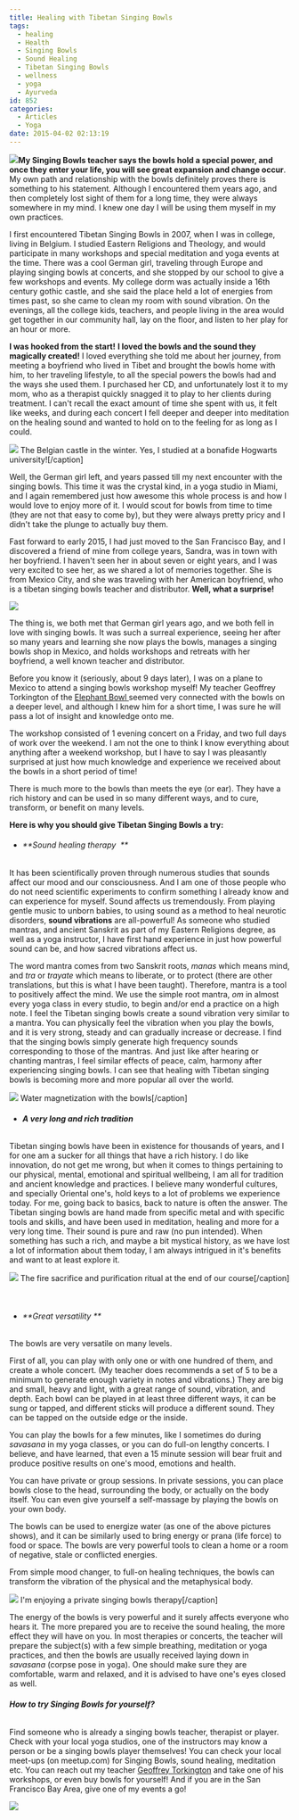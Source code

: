 ```yaml
---
title: Healing with Tibetan Singing Bowls
tags:
  - healing
  - Health
  - Singing Bowls
  - Sound Healing
  - Tibetan Singing Bowls
  - wellness
  - yoga
  - Ayurveda
id: 852
categories:
  - Articles
  - Yoga
date: 2015-04-02 02:13:19
---
```


**![](/images/sing7.jpg)My Singing Bowls teacher says the bowls hold a special power, and once they enter your life, you will see great expansion and change occur**. My own path and relationship with the bowls definitely proves there is something to his statement. Although I encountered them years ago, and then completely lost sight of them for a long time, they were always somewhere in my mind. I knew one day I will be using them myself in my own practices.

I first encountered Tibetan Singing Bowls in 2007, when I was in college, living in Belgium. I studied Eastern Religions and Theology, and would participate in many workshops and special meditation and yoga events at the time. There was a cool German girl, traveling through Europe and playing singing bowls at concerts, and she stopped by our school to give a few workshops and events. My college dorm was actually inside a 16th century gothic castle, and she said the place held a lot of energies from times past, so she came to clean my room with sound vibration. On the evenings, all the college kids, teachers, and people living in the area would get together in our community hall, lay on the floor, and listen to her play for an hour or more.

**I was hooked from the start!** **I loved the bowls and the sound they magically created!** I loved everything she told me about her journey, from meeting a boyfriend who lived in Tibet and brought the bowls home with him, to her traveling lifestyle, to all the special powers the bowls had and the ways she used them. I purchased her CD, and unfortunately lost it to my mom, who as a therapist quickly snagged it to play to her clients during treatment. I can't recall the exact amount of time she spent with us, it felt like weeks, and during each concert I fell deeper and deeper into meditation on the healing sound and wanted to hold on to the feeling for as long as I could.

![](/images/Radhadesh-1.jpg) The Belgian castle in the winter. Yes, I studied at a bonafide Hogwarts university![/caption]

Well, the German girl left, and years passed till my next encounter with the singing bowls. This time it was the crystal kind, in a yoga studio in Miami, and I again remembered just how awesome this whole process is and how I would love to enjoy more of it. I would scout for bowls from time to time (they are not that easy to come by), but they were always pretty pricy and I didn't take the plunge to actually buy them.

Fast forward to early 2015, I had just moved to the San Francisco Bay, and I discovered a friend of mine from college years, Sandra, was in town with her boyfriend. I haven't seen her in about seven or eight years, and I was very excited to see her, as we shared a lot of memories together. She is from Mexico City, and she was traveling with her American boyfriend, who is a tibetan singing bowls teacher and distributor. **Well, what a surprise!**

![](/images/sing8.jpg)

The thing is, we both met that German girl years ago, and we both fell in love with singing bowls. It was such a surreal experience, seeing her after so many years and learning she now plays the bowls, manages a singing bowls shop in Mexico, and holds workshops and retreats with her boyfriend, a well known teacher and distributor.

Before you know it (seriously, about 9 days later), I was on a plane to Mexico to attend a singing bowls workshop myself! My teacher Geoffrey Torkington of the [Elephant Bowl ](http://www.theelephantbowl.com/)seemed very connected with the bowls on a deeper level, and although I knew him for a short time, I was sure he will pass a lot of insight and knowledge onto me.

The workshop consisted of 1 evening concert on a Friday, and two full days of work over the weekend. I am not the one to think I know everything about anything after a weekend workshop, but I have to say I was pleasantly surprised at just how much knowledge and experience we received about the bowls in a short period of time!

There is much more to the bowls than meets the eye (or ear). They have a rich history and can be used in so many different ways, and to cure, transform, or benefit on many levels.

**Here is why you should give Tibetan Singing Bowls a try:**

*   ###### **Sound healing therapy  **
It has been scientifically proven through numerous studies that sounds affect our mood and our consciousness. And I am one of those people who do not need scientific experiments to confirm something I already know and can experience for myself. Sound affects us tremendously. From playing gentle music to unborn babies, to using sound as a method to heal neurotic disorders, **sound vibrations** are all-powerful! As someone who studied mantras, and ancient Sanskrit as part of my Eastern Religions degree, as well as a yoga instructor, I have first hand experience in just how powerful sound can be, and how sacred vibrations affect us.

The word mantra comes from two Sanskrit roots, _manas_ which means mind, and _tra_ or _trayate_ which means to liberate, or to protect (there are other translations, but this is what I have been taught). Therefore, mantra is a tool to positively affect the mind. We use the simple root mantra, _om_ in almost every yoga class in every studio, to begin and/or end a practice on a high note. I feel the Tibetan singing bowls create a sound vibration very similar to a mantra. You can physically feel the vibration when you play the bowls, and it is very strong, steady and can gradually increase or decrease. I find that the singing bowls simply generate high frequency sounds corresponding to those of the mantras. And just like after hearing or chanting mantras, I feel similar effects of peace, calm, harmony after experiencing singing bowls. I can see that healing with Tibetan singing bowls is becoming more and more popular all over the world.

![](/images/sing3.jpg) Water magnetization with the bowls[/caption]

*   ###### **A very long and rich tradition**
Tibetan singing bowls have been in existence for thousands of years, and I for one am a sucker for all things that have a rich history. I do like innovation, do not get me wrong, but when it comes to things pertaining to our physical, mental, emotional and spiritual wellbeing, I am all for tradition and ancient knowledge and practices. I believe many wonderful cultures, and specially Oriental one's, hold keys to a lot of problems we experience today. For me, going back to basics, back to nature is often the answer. The Tibetan singing bowls are hand made from specific metal and with specific tools and skills, and have been used in meditation, healing and more for a very long time. Their sound is pure and raw (no pun intended). When something has such a rich, and maybe a bit mystical history, as we have lost a lot of information about them today, I am always intrigued in it's benefits and want to at least explore it.

![](/images/sing9.jpg) The fire sacrifice and purification ritual at the end of our course[/caption]

&nbsp;

*   ###### **Great versatility **
The bowls are very versatile on many levels.

First of all, you can play with only one or with one hundred of them, and create a whole concert. (My teacher does recommends a set of 5 to be a minimum to generate enough variety in notes and vibrations.) They are big and small, heavy and light, with a great range of sound, vibration, and depth. Each bowl can be played in at least three different ways, it can be sung or tapped, and different sticks will produce a different sound. They can be tapped on the outside edge or the inside.

You can play the bowls for a few minutes, like I sometimes do during _savasana_ in my yoga classes, or you can do full-on lengthy concerts. I believe, and have learned, that even a 15 minute session will bear fruit and produce positive results on one's mood, emotions and health.

You can have private or group sessions. In private sessions, you can place bowls close to the head, surrounding the body, or actually on the body itself. You can even give yourself a self-massage by playing the bowls on your own body.

The bowls can be used to energize water (as one of the above pictures shows), and it can be similarly used to bring energy or prana (life force) to food or space. The bowls are very powerful tools to clean a home or a room of negative, stale or conflicted energies.

From simple mood changer, to full-on healing techniques, the bowls can transform the vibration of the physical and the metaphysical body.

![](/images/sing1.jpg) I'm enjoying a private singing bowls therapy[/caption]

The energy of the bowls is very powerful and it surely affects everyone who hears it. The more prepared you are to receive the sound healing, the more effect they will have on you. In most therapies or concerts, the teacher will prepare the subject(s) with a few simple breathing, meditation or yoga practices, and then the bowls are usually received laying down in _savasana_ (corpse pose in yoga). One should make sure they are comfortable, warm and relaxed, and it is advised to have one's eyes closed as well.

###### **How to try Singing Bowls for yourself?**

Find someone who is already a singing bowls teacher, therapist or player. Check with your local yoga studios, one of the instructors may know a person or be a singing bowls player themselves! You can check your local meet-ups (on meetup.com) for Singing Bowls, sound healing, meditation etc. You can reach out my teacher [Geoffrey Torkington](http://www.theelephantbowl.com/) and take one of his workshops, or even buy bowls for yourself! And if you are in the San Francisco Bay Area, give one of my events a go!

![](/images/me-singbowl.jpg)

&nbsp;
